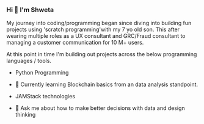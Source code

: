 ### Hi 👋 I'm Shweta

My journey into coding/programming began since diving into building fun projects using 'scratch programming'with my 7 yo old son. This after wearing multiple roles as a UX consultant and GRC/Fraud consultant to managing a customer communication for 10 M+ users.

At this point in time I'm building out projects across the below programming languages / tools. 

- Python Programming
- 🌱 Currently learning Blockchain basics from an data analysis standpoint.
- JAMStack technologies

- 💬 Ask me about how to make better decisions with data and design thinking


<!--
**shwetanaren/shwetanaren** is a ✨ _special_ ✨ repository because its `README.md` (this file) appears on your GitHub profile.

Here are some ideas to get you started:

- 🔭 I’m currently working to 
- 🌱 I’m currently learning ...
- 👯 I’m looking to collaborate on ...
- 🤔 I’m looking for help with ...
- 💬 Ask me about how to inform better decisions with data / design thinking
- 📫 How to reach me: ...
- 😄 Pronouns: He
- ⚡ Fun fact: 
-->
